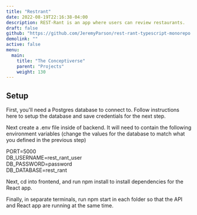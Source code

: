 ```yaml
---
title: "Restrant"
date: 2022-08-19T22:16:38-04:00
description: REST-Rant is an app where users can review restaurants.
draft: false
github: "https://github.com/JeremyParson/rest-rant-typescript-monorepo.git"
demolink: ""
active: false
menu:
  main:
    title: "The Conceptiverse"
    parent: "Projects"
    weight: 130
---
```

<h2>Setup</h2>
First, you'll need a Postgres database to connect to. Follow instructions here to setup the database and save credentials for the next step.

Next create a .env file inside of backend. It will need to contain the following environment variables (change the values for the database to match what you defined in the previous step)

<div class="block-qoute">
PORT=5000<br/>
DB_USERNAME=rest_rant_user<br/>
DB_PASSWORD=password<br/>
DB_DATABASE=rest_rant<br/>
</div>

Next, cd into frontend, and run npm install to install dependencies for the React app.

Finally, in separate terminals, run npm start in each folder so that the API and React app are running at the same time.